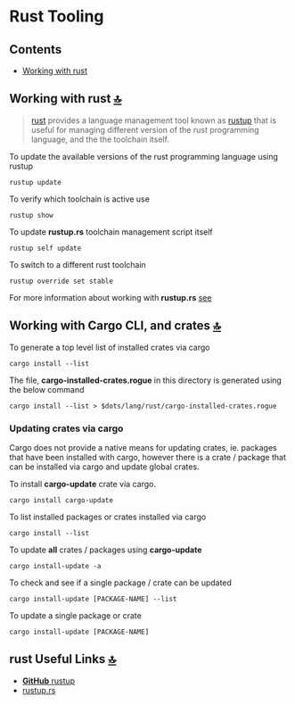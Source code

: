# Rust Tooling

<a id="contents"></a>

## Contents

- [Working with rust](#working-with-rust)

<a id="working-with-rust"></a>

## Working with rust [🔝](#contents)

> [rust](https://www.rust-lang.org/en-US/) provides a language management tool known as [rustup](https://github.com/rust-lang-nursery/rustup.rs) that is useful for managing different version of the rust programming language, and the the toolchain itself.

To update the available versions of the rust programming language using rustup

```shell
rustup update
```

To verify which toolchain is active use

```shell
rustup show
```

To update **rustup.rs** toolchain management script itself

```shell
rustup self update
```

To switch to a different rust toolchain

```shell
rustup override set stable
```

For more information about working with **rustup.rs** [see](https://github.com/rust-lang-nursery/rustup.rs/)

<a id="working-with-cargo"></a>

## Working with Cargo CLI, and crates [🔝](#contents)

To generate a top level list of installed crates via cargo

```shell
cargo install --list
```

The file, **cargo-installed-crates.rogue** in this directory is generated using the below command

```shell
cargo install --list > $dots/lang/rust/cargo-installed-crates.rogue
```

<a id="updating-crates-with-cargo"></a>

### Updating crates via cargo

Cargo does not provide a native means for updating crates, ie. packages that have been installed with cargo, however there is a crate / package that can be installed via cargo and update global crates.

To install **cargo-update** crate via cargo.

```shell
cargo install cargo-update
```

To list installed packages or crates installed via cargo

```shell
cargo install --list
```

To update **all** crates / packages using **cargo-update**

```shell
cargo install-update -a
```

To check and see if a single package / crate can be updated

```shell
cargo install-update [PACKAGE-NAME] --list
```

To update a single package or crate

```shell
cargo install-update [PACKAGE-NAME]
```

<a id="rust-useful-links"></a>

## rust Useful Links [🔝](#contents)

- [**GitHub** rustup](https://github.com/rust-lang-nursery/rustup.rs)
- [rustup.rs](https://rustup.rs/)
